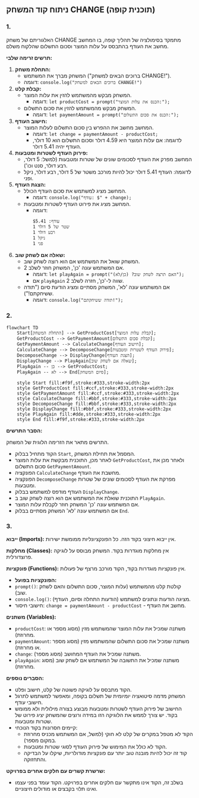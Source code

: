 ## ניתוח קוד המשחק CHANGE (תוכנית קופה)

### 1. <algorithm>
האלגוריתם של משחק CHANGE מתמקד בסימולציה של תהליך קופה, בו המחשב מחשב את העודף בהתבסס על עלות המוצר וסכום התשלום שהלקוח משלם.

**תרשים זרימה שלבי:**

1.  **התחלת משחק:**
    *   המשחק מברך את המשתמש ("ברוכים הבאים למשחק CHANGE!").
    *   דוגמה: `console.log("ברוכים הבאים למשחק CHANGE!")`
2.  **קבלת קלט:**
    *   המשחק מבקש מהמשתמש להזין את עלות המוצר.
        *   דוגמה: `let productCost = prompt("הכנס את עלות המוצר:");`
    *   המשחק מבקש מהמשתמש להזין את סכום התשלום.
        *   דוגמה: `let paymentAmount = prompt("הכנס את סכום התשלום:");`
3.  **חישוב העודף:**
    *   המחשב מחשב את ההפרש בין סכום התשלום לעלות המוצר.
        *   דוגמה: `let change = paymentAmount - productCost;`
        *   לדוגמה: אם עלות המוצר היא 4.59 דולר וסכום התשלום הוא 10 דולר, העודף יהיה 5.41 דולר.
4.  **פירוק העודף לשטרות ומטבעות:**
    *   המחשב מפרק את העודף לסכומים שונים של שטרות ומטבעות (למשל: 5 דולר, רבע דולר, סנט וכו').
    *   לדוגמה: העודף 5.41 דולר יכול להיות מורכב משטר של 5 דולר, רבע דולר, ניקל ופני.
5.  **הצגת העודף:**
    *   המחשב מציג למשתמש את סכום העודף הכולל.
        *   דוגמה: `console.log("עודף: $" + change);`
    *   המחשב מציג את פירוט העודף לשטרות ומטבעות.
        *   דוגמה:
            ```
            עודף: $5.41
            1 שטר של 5 דולר
            1 רבע דולר
            1 ניקל
            1 פני
            ```
6.  **שאלה אם לשחק שוב:**
    *   המשחק שואל את המשתמש אם הוא רוצה לשחק שוב.
    *   אם המשתמש עונה 'כן', המשחק חוזר לשלב 2.
        *   דוגמה: `let playAgain = prompt("האם תרצה לשחק שוב? (כן/לא)");`
        *   אם `playAgain` שווה ל-'כן', חזרה לשלב 2.
    *   אם המשתמש עונה 'לא', המשחק מסתיים ומציג הודעת סיום ("תודה ששיחקתם!").
        *   דוגמה: `console.log("תודה ששיחקתם!");`

### 2. <mermaid>

```mermaid
flowchart TD
    Start[התחלת המשחק] --> GetProductCost[קבלת עלות המוצר];
    GetProductCost --> GetPaymentAmount[קבלת סכום התשלום];
    GetPaymentAmount --> CalculateChange[חישוב העודף];
    CalculateChange --> DecomposeChange[פירוק העודף לשטרות ומטבעות];
    DecomposeChange --> DisplayChange[הצגת העודף];
    DisplayChange --> PlayAgain[שאלה אם לשחק שוב];
    PlayAgain -- כן --> GetProductCost;
    PlayAgain -- לא --> End[סיום המשחק];

    style Start fill:#f9f,stroke:#333,stroke-width:2px
    style GetProductCost fill:#ccf,stroke:#333,stroke-width:2px
    style GetPaymentAmount fill:#ccf,stroke:#333,stroke-width:2px
    style CalculateChange fill:#bbf,stroke:#333,stroke-width:2px
    style DecomposeChange fill:#bbf,stroke:#333,stroke-width:2px
    style DisplayChange fill:#bbf,stroke:#333,stroke-width:2px
    style PlayAgain fill:#dde,stroke:#333,stroke-width:2px
    style End fill:#f9f,stroke:#333,stroke-width:2px
```
**הסבר התרשים:**

התרשים מתאר את הזרימה הלוגית של המשחק.
*   הקוד מתחיל בבלוק `Start`, המסמל את תחילת המשחק.
*   לאחר מכן, התוכנית מבקשת את עלות המוצר `GetProductCost`, ולאחר מכן את סכום התשלום `GetPaymentAmount`.
*   הפונקציה `CalculateChange` מחשבת את העודף.
*   הפונקציה `DecomposeChange` מפרקת את העודף לסכומים שונים של שטרות ומטבעות.
*   העודף מודפס למשתמש בבלוק `DisplayChange`.
*   התוכנית שואלת את המשתמש אם הוא רוצה לשחק שוב ב `PlayAgain`.
*   אם המשתמש עונה 'כן' המשחק חוזר לקבלת עלות המוצר.
*   אם המשתמש עונה 'לא' המשחק מסתיים בבלוק `End`.

### 3. <explanation>

**ייבוא (Imports):**
אין ייבוא חיצוני בקוד הזה. כל הפונקציונליות ממומשת ישירות.

**מחלקות (Classes):**
אין מחלקות מוגדרות בקוד. המשחק מבוסס על לוגיקה פרוצדורלית.

**פונקציות (Functions):**
אין פונקציות מוגדרות בקוד, הקוד מורכב מרצף של פעולות.
*  **הפונקציות בפועל:**
  *   `prompt()`: קולטת קלט מהמשתמש (עלות המוצר, סכום התשלום והאם לשחק שוב).
  *   `console.log()`: מציגה הודעות ונתונים למשתמש (הודעות התחלה וסיום, העודף).
  *   חישובי חיסור: `change = paymentAmount - productCost` - מחשב את העודף.

**משתנים (Variables):**
*   `productCost`: משתנה שמכיל את עלות המוצר שהמשתמש מזין (מסוג מספר או מחרוזת).
*   `paymentAmount`: משתנה שמכיל את סכום התשלום שהמשתמש מזין (מסוג מספר או מחרוזת).
*   `change`: משתנה שמכיל את העודף המחושב (מסוג מספר).
*   `playAgain`: משתנה שמכיל את התשובה של המשתמש אם לשחק שוב (מסוג מחרוזת).

**הסברים נוספים:**

*   הקוד מתבסס על לוגיקה פשוטה של קלט, חישוב ופלט.
*   המשחק מדמה סיטואציה יומיומית של תשלום בקופה, ומאפשר למשתמש לתרגל חישובי עודף.
*   החישוב של פירוק העודף לשטרות ומטבעות מבוצע בצורה מילולית ולא ממומש בקוד. יש צורך לממש את הלוגיקה הזו במידה ורוצים שהמשחק יציג פירוט של שטרות ומטבעות.
*   קיימים חסרונות בקוד הנוכחי:
    *   הקוד לא מטפל במקרים של קלט לא חוקי (למשל, אם המשתמש מכניס מחרוזת במקום מספר).
    *   הקוד לא כולל את המימוש של פירוק העודף לסוגי שטרות ומטבעות.
    *   קוד זה יכול להיות מובנה טוב יותר עם פונקציות מודולריות, שיקלו על הבדיקה והתחזוקה.

**שרשרת קשרים עם חלקים אחרים בפרויקט:**
*   בשלב זה, הקוד אינו מתקשר עם חלקים אחרים בפרויקט. הקוד עומד בפני עצמו ואינו תלוי בקבצים או מודולים חיצוניים.